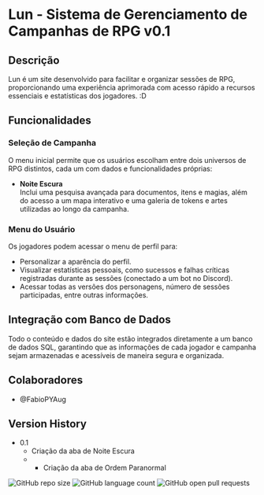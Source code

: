 # Lun - Sistema de Gerenciamento de Campanhas de RPG v0.1

## Descrição
Lun é um site desenvolvido para facilitar e organizar sessões de RPG, proporcionando uma experiência aprimorada com acesso rápido a recursos essenciais e estatísticas dos jogadores. :D

## Funcionalidades

### Seleção de Campanha
O menu inicial permite que os usuários escolham entre dois universos de RPG distintos, cada um com dados e funcionalidades próprias:

- **Noite Escura**  
  Inclui uma pesquisa avançada para documentos, itens e magias, além do acesso a um mapa interativo e uma galeria de tokens e artes utilizadas ao longo da campanha.

### Menu do Usuário
Os jogadores podem acessar o menu de perfil para:

- Personalizar a aparência do perfil.
- Visualizar estatísticas pessoais, como sucessos e falhas críticas registradas durante as sessões (conectado a um bot no Discord).
- Acessar todas as versões dos personagens, número de sessões participadas, entre outras informações.

## Integração com Banco de Dados

Todo o conteúdo e dados do site estão integrados diretamente a um banco de dados SQL, garantindo que as informações de cada jogador e campanha sejam armazenadas e acessíveis de maneira segura e organizada.

## Colaboradores

* @FabioPYAug

## Version History

* 0.1
    * Criação da aba de Noite Escura
    * * Criação da aba de Ordem Paranormal


![GitHub repo size](https://img.shields.io/github/repo-size/FabioPYAug/Luna-RPG?style=for-the-badge)
![GitHub language count](https://img.shields.io/github/languages/count/FabioPYAug/Luna-RPG?style=for-the-badge)
![GitHub open pull requests](https://img.shields.io/github/issues-pr/FabioPYAug/Luna-RPG?style=for-the-badge)

